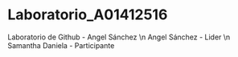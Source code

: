 # Laboratorio_A01412516
Laboratorio de Github - Angel Sánchez \n
Angel Sánchez - Lider \n
Samantha Daniela - Participante

